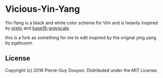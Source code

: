Vicious-Yin-Yang
========

Yin-Yang is a black and white color scheme for Vim and is heavily inspired by
[preto][] and [base16-grayscale][].

this is a fork as something for me to edit
inspired by the orignal ying yang by pgdouyon

License
-------

Copyright (c) 2016 Pierre-Guy Douyon.  Distributed under the MIT License.

[preto]: https://github.com/ewilazarus/preto
[base16-grayscale]: https://github.com/chriskempson/base16-vim
